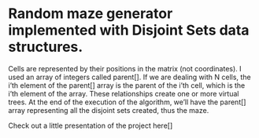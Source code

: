 # Random maze generator implemented with Disjoint Sets data structures.
Cells are represented by their positions in the matrix (not coordinates). 
I used an array of integers called parent[]. If we are dealing with N cells, the i’th element of the parent[] array is the parent of the i’th cell, which is the i’th element of the array. These relationships create one or more virtual trees.
At the end of the execution of the algorithm, we’ll have the parent[] array representing all the disjoint sets created, thus the maze.

Check out a little presentation of the project here[]
